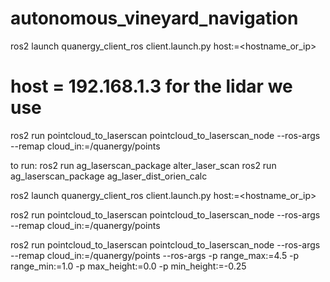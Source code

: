 # autonomous_vineyard_navigation

ros2 launch quanergy_client_ros client.launch.py host:=<hostname_or_ip>
# host = 192.168.1.3 for the lidar we use

ros2 run pointcloud_to_laserscan pointcloud_to_laserscan_node --ros-args --remap cloud_in:=/quanergy/points

to run:
ros2 run ag_laserscan_package alter_laser_scan
ros2 run ag_laserscan_package ag_laser_dist_orien_calc 

ros2 launch quanergy_client_ros client.launch.py host:=<hostname_or_ip>

ros2 run pointcloud_to_laserscan pointcloud_to_laserscan_node --ros-args --remap cloud_in:=/quanergy/points

ros2 run pointcloud_to_laserscan pointcloud_to_laserscan_node --ros-args --remap cloud_in:=/quanergy/points --ros-args -p range_max:=4.5 -p range_min:=1.0 -p max_height:=0.0 -p min_height:=-0.25
